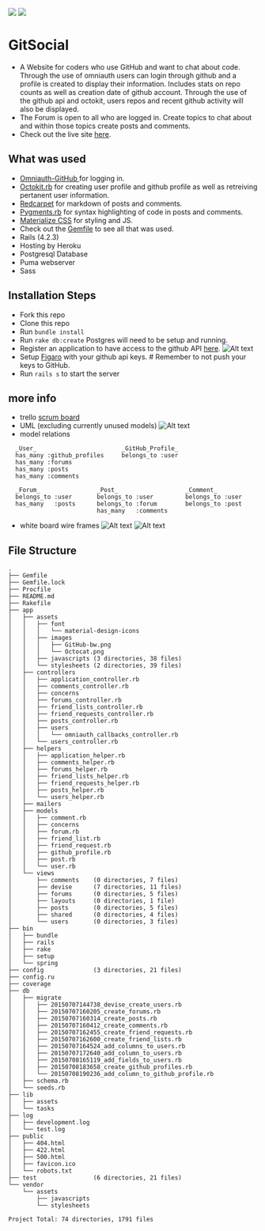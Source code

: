 <a href="https://codeclimate.com/github/BenHand/git_social"><img src="https://codeclimate.com/github/BenHand/git_social/badges/gpa.svg" /></a>
<a href="https://codeclimate.com/github/BenHand/git_social/coverage"><img src="https://codeclimate.com/github/BenHand/git_social/badges/coverage.svg" /></a>
# GitSocial
  - A Website for coders who use GitHub and want to chat about code.
    Through the use of omniauth users can login through github and
    a profile is created to display their information. Includes stats
    on repo counts as well as creation date of github account. Through
    the use of the github api and octokit, users repos and recent github
    activity will also be displayed.
  - The Forum is open to all who are logged in. Create topics to chat
    about and within those topics create posts and comments.
  - Check out the live site <a href="www.gitsocial.net">here</a>.

## What was used
  - <a href="https://github.com/intridea/omniauth-github">Omniauth-GitHub
    </a> for logging in.
  - <a href="https://github.com/octokit/octokit.rb">Octokit.rb</a> for
    creating user profile and github profile as well as retreiving pertanent user information.
  - <a href="https://github.com/vmg/redcarpet">Redcarpet</a> for markdown
    of posts and comments.
  - <a href="https://github.com/tmm1/pygments.rb">Pygments.rb</a> for
    syntax highlighting of code in posts and comments.
  - <a href="http://materializecss.com/">Materialize CSS</a> for styling
    and JS.
  - Check out the <a href="https://github.com/BenHand/git_social/blob/master/Gemfile">Gemfile</a> to see all that was used.
  - Rails (4.2.3)
  - Hosting by Heroku
  - Postgresql Database
  - Puma webserver
  - Sass

## Installation Steps

 *  Fork this repo
 *  Clone this repo
 *  Run `bundle install`
 *  Run `rake db:create` Postgres will need to be setup and running.
 *  Register an application to have access to the github API <a href="https://github.com/settings/developers">here</a>.
 ![Alt text](app/assets/images/readme_pics/github_app.png?raw=true "Sample App")
 *  Setup <a href="https://github.com/laserlemon/figaro#getting-started">Figaro</a> with your github api keys. # Remember to not push your keys to
 GitHub.
 *  Run `rails s` to start the server

## more info
  - trello <a href="https://trello.com/b/bsfL4d7O/final-project">scrum board</a>
  - UML (excluding currently unused models)
   ![Alt text](app/assets/images/readme_pics/UML.png?raw=true "UML")
  - model relations
  ```
    _User_                        _GitHub_Profile_
    has_many :github_profiles     belongs_to :user
    has_many :forums
    has_many :posts
    has_many :comments

    _Forum_                _Post_                   _Comment_
    belongs_to :user       belongs_to :user         belongs_to :user
    has_many   :posts      belongs_to :forum        belongs_to :post
                           has_many   :comments
  ```
  - white board wire frames
  ![Alt text](app/assets/images/readme_pics/wire_frame1.jpg?raw=true "WF1")
  ![Alt text](app/assets/images/readme_pics/wire_frame2.jpg?raw=true "WF2")

## File Structure
```
.
├── Gemfile
├── Gemfile.lock
├── Procfile
├── README.md
├── Rakefile
├── app
│   ├── assets
│   │   ├── font
│   │   │   └── material-design-icons
│   │   ├── images
│   │   │   ├── GitHub-bw.png
│   │   │   └── Octocat.png
│   │   ├── javascripts (3 directories, 38 files)
│   │   └── stylesheets (2 directories, 39 files)
│   ├── controllers
│   │   ├── application_controller.rb
│   │   ├── comments_controller.rb
│   │   ├── concerns
│   │   ├── forums_controller.rb
│   │   ├── friend_lists_controller.rb
│   │   ├── friend_requests_controller.rb
│   │   ├── posts_controller.rb
│   │   ├── users
│   │   │   └── omniauth_callbacks_controller.rb
│   │   └── users_controller.rb
│   ├── helpers
│   │   ├── application_helper.rb
│   │   ├── comments_helper.rb
│   │   ├── forums_helper.rb
│   │   ├── friend_lists_helper.rb
│   │   ├── friend_requests_helper.rb
│   │   ├── posts_helper.rb
│   │   └── users_helper.rb
│   ├── mailers
│   ├── models
│   │   ├── comment.rb
│   │   ├── concerns
│   │   ├── forum.rb
│   │   ├── friend_list.rb
│   │   ├── friend_request.rb
│   │   ├── github_profile.rb
│   │   ├── post.rb
│   │   └── user.rb
│   └── views
│       ├── comments    (0 directories, 7 files)
│       ├── devise      (7 directories, 11 files)
│       ├── forums      (0 directories, 5 files)
│       ├── layouts     (0 directories, 1 file)
│       ├── posts       (0 directories, 5 files)
│       ├── shared      (0 directories, 4 files)
│       └── users       (0 directories, 3 files)
├── bin
│   ├── bundle
│   ├── rails
│   ├── rake
│   ├── setup
│   └── spring
├── config              (3 directories, 21 files)
├── config.ru
├── coverage
├── db
│   ├── migrate
│   │   ├── 20150707144738_devise_create_users.rb
│   │   ├── 20150707160205_create_forums.rb
│   │   ├── 20150707160314_create_posts.rb
│   │   ├── 20150707160412_create_comments.rb
│   │   ├── 20150707162455_create_friend_requests.rb
│   │   ├── 20150707162600_create_friend_lists.rb
│   │   ├── 20150707164524_add_columns_to_users.rb
│   │   ├── 20150707172640_add_column_to_users.rb
│   │   ├── 20150708165119_add_fields_to_users.rb
│   │   ├── 20150708183658_create_github_profiles.rb
│   │   └── 20150708190236_add_column_to_github_profile.rb
│   ├── schema.rb
│   └── seeds.rb
├── lib
│   ├── assets
│   └── tasks
├── log
│   ├── development.log
│   └── test.log
├── public
│   ├── 404.html
│   ├── 422.html
│   ├── 500.html
│   ├── favicon.ico
│   └── robots.txt
├── test                (6 directories, 21 files)
└── vendor
    └── assets
        ├── javascripts
        └── stylesheets

Project Total: 74 directories, 1791 files
```
